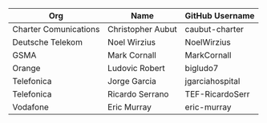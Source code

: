 | Org                    | Name                     | GitHub Username           |
| -----------------------| -------------------------|---------------------------|
| Charter Comunications | Christopher Aubut | caubut-charter |
| Deutsche Telekom | Noel Wirzius | NoelWirzius |
| GSMA | Mark Cornall | MarkCornall |
| Orange | Ludovic Robert | bigludo7 |
| Telefonica | Jorge Garcia | jgarciahospital |
| Telefonica | Ricardo Serrano | TEF-RicardoSerr |
| Vodafone | Eric Murray | eric-murray |
